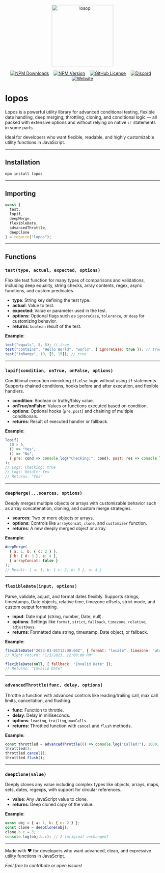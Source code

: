 <p align="center">
  <img src="https://media.discordapp.net/attachments/1370811837863428129/1377215300860121118/image.png?ex=68382733&is=6836d5b3&hm=24ae54e3b7bc5c2e0bd226a801c77c5e1713c7a1044fbf04c2d830df49aae207&=&format=webp&quality=lossless" width="200" alt="losop" />
</p>
<div align="center">

[![NPM Downloads](https://img.shields.io/npm/dw/lopos)](https://www.npmjs.com/package/lopos) &nbsp;&nbsp;
[![NPM Version](https://img.shields.io/npm/v/lopos)](https://www.npmjs.com/package/lopos) &nbsp;&nbsp;
[![GitHub License](https://img.shields.io/github/license/gm4m/lopos)](https://github.com/gm4m/lopos/blob/main/LICENSE) &nbsp;&nbsp;
[![Discord](https://img.shields.io/discord/1377220782224048168?color=5865F2&logo=discord&logoColor=white)](https://discord.gg/YOUR_DISCORD_INVITE) &nbsp;&nbsp;
[![Website](https://img.shields.io/website?url=https%3A%2F%2Flopos.vercel.app)](https://lopos.vercel.app)

</div>

# lopos

Lopos is a powerful utility library for advanced conditional testing, flexible date handling, deep merging, throttling, cloning, and conditional logic — all packed with extensive options and without relying on native `if` statements in some parts.  

Ideal for developers who want flexible, readable, and highly customizable utility functions in JavaScript.

---

## Installation

```bash
npm install lopos
```

---

## Importing

```js
const { 
  test, 
  lopif, 
  deepMerge, 
  flexibleDate, 
  advancedThrottle, 
  deepClone 
} = require("lopos");
```

---

## Functions

### `test(type, actual, expected, options)`

Flexible test function for many types of comparisons and validations, including deep equality, string checks, array contents, regex, async functions, and custom predicates.

- **type**: String key defining the test type.  
- **actual**: Value to test.  
- **expected**: Value or parameter used in the test.  
- **options**: Optional flags such as `ignoreCase`, `tolerance`, or `deep` for customizing behavior.  
- **returns**: `boolean` result of the test.

**Example:**

```js
test("equals", 5, 5); // true
test("contains", "Hello World", "world", { ignoreCase: true }); // true
test("inRange", 10, [5, 15]); // true
```

---

### `lopif(condition, onTrue, onFalse, options)`

Conditional execution mimicking `if-else` logic without using `if` statements. Supports chained conditions, hooks before and after execution, and flexible handlers.

- **condition**: Boolean or truthy/falsy value.  
- **onTrue/onFalse**: Values or functions executed based on condition.  
- **options**: Optional hooks (`pre`, `post`) and chaining of multiple conditionals.  
- **returns**: Result of executed handler or fallback.

**Example:**

```js
lopif(
  10 > 5, 
  () => "Yes", 
  () => "No", 
  { pre: cond => console.log("Checking:", cond), post: res => console.log("Result:", res) }
);
// Logs: Checking: true
// Logs: Result: Yes
// Returns: "Yes"
```

---

### `deepMerge(...sources, options)`

Deeply merges multiple objects or arrays with customizable behavior such as array concatenation, cloning, and custom merge strategies.

- **sources**: Two or more objects or arrays.  
- **options**: Controls like `arrayConcat`, `clone`, and `customizer` function.  
- **returns**: A new deeply merged object or array.

**Example:**

```js
deepMerge(
  { a: 1, b: { c: 2 } }, 
  { b: { d: 3 }, e: 4 }, 
  { arrayConcat: false }
);
// Result: { a: 1, b: { c: 2, d: 3 }, e: 4 }
```

---

### `flexibleDate(input, options)`

Parse, validate, adjust, and format dates flexibly. Supports strings, timestamps, Date objects, relative time, timezone offsets, strict mode, and custom output formatting.

- **input**: Date input (string, number, Date, null).  
- **options**: Settings like `format`, `strict`, `fallback`, `timezone`, `relative`, `adjustDays`.  
- **returns**: Formatted date string, timestamp, Date object, or fallback.

**Example:**

```js
flexibleDate("2023-01-01T12:00:00Z", { format: "locale", timezone: "utc" });
// Might return: "1/1/2023, 12:00:00 PM"

flexibleDate(null, { fallback: "Invalid Date" });
// Returns: "Invalid Date"
```

---

### `advancedThrottle(func, delay, options)`

Throttle a function with advanced controls like leading/trailing call, max call limits, cancellation, and flushing.

- **func**: Function to throttle.  
- **delay**: Delay in milliseconds.  
- **options**: `leading`, `trailing`, `maxCalls`.  
- **returns**: Throttled function with `cancel` and `flush` methods.

**Example:**

```js
const throttled = advancedThrottle(() => console.log("Called!"), 1000, { leading: true });
throttled();
throttled.cancel();
throttled.flush();
```

---

### `deepClone(value)`

Deeply clones any value including complex types like objects, arrays, maps, sets, dates, regexps, with support for circular references.

- **value**: Any JavaScript value to clone.  
- **returns**: Deep cloned copy of the value.

**Example:**

```js
const obj = { a: 1, b: { c: 2 } };
const clone = deepClone(obj);
clone.b.c = 3;
console.log(obj.b.c); // 2 (original unchanged)
```

---

Made with ❤️ for developers who want advanced, clean, and expressive utility functions in JavaScript.

*Feel free to contribute or open issues!*
